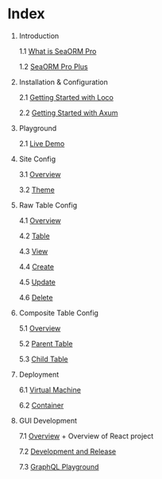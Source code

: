 # Index

1. Introduction

    1.1 [What is SeaORM Pro](01-introduction/01-sea-orm-pro.md)

    1.2 [SeaORM Pro Plus](01-introduction/02-sea-orm-pro-plus.md)

2. Installation & Configuration

    2.1 [Getting Started with Loco](02-install-and-config/01-getting-started-loco.md)

    2.2 [Getting Started with Axum](02-install-and-config/02-getting-started-axum.md)

2. Playground

    2.1 [Live Demo](02-playground/01-live-demo.md)

3. Site Config

    3.1 [Overview](03-site-config/01-overview.md)

    3.2 [Theme](03-site-config/02-theme.md)

4. Raw Table Config

    4.1 [Overview](04-raw-table-config/01-overview.md)

    4.2 [Table](04-raw-table-config/02-table.md)

    4.3 [View](04-raw-table-config/03-view.md)

    4.4 [Create](04-raw-table-config/04-create.md)

    4.5 [Update](04-raw-table-config/05-update.md)

    4.6 [Delete](04-raw-table-config/06-delete.md)

5. Composite Table Config

    5.1 [Overview](05-composite-table-config/01-overview.md)

    5.2 [Parent Table](05-composite-table-config/02-parent-table.md)

    5.3 [Child Table](05-composite-table-config/03-child-table.md)

6. Deployment

    6.1 [Virtual Machine](06-deployment/01-vm.md)

    6.2 [Container](06-deployment/02-container.md)

7. GUI Development

    7.1 [Overview](07-gui-development/01-overview.md)
        + Overview of React project

    7.2 [Development and Release](07-gui-development/02-dev-and-release.md)

    7.3 [GraphQL Playground](07-gui-development/03-graphql.md)

